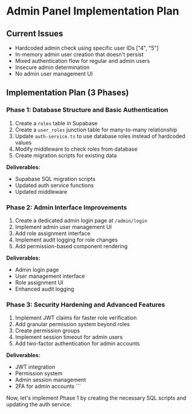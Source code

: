 # Admin Panel Implementation Plan

## Current Issues
- Hardcoded admin check using specific user IDs ["4", "5"]
- In-memory admin user creation that doesn't persist
- Mixed authentication flow for regular and admin users
- Insecure admin determination
- No admin user management UI

## Implementation Plan (3 Phases)

### Phase 1: Database Structure and Basic Authentication
1. Create a `roles` table in Supabase
2. Create a `user_roles` junction table for many-to-many relationship
3. Update `auth-service.ts` to use database roles instead of hardcoded values
4. Modify middleware to check roles from database
5. Create migration scripts for existing data

**Deliverables:**
- Supabase SQL migration scripts
- Updated auth service functions
- Updated middleware

### Phase 2: Admin Interface Improvements
1. Create a dedicated admin login page at `/admin/login`
2. Implement admin user management UI
3. Add role assignment interface
4. Implement audit logging for role changes
5. Add permission-based component rendering

**Deliverables:**
- Admin login page
- User management interface
- Role assignment UI
- Enhanced audit logging

### Phase 3: Security Hardening and Advanced Features
1. Implement JWT claims for faster role verification
2. Add granular permission system beyond roles
3. Create permission groups
4. Implement session timeout for admin users
5. Add two-factor authentication for admin accounts

**Deliverables:**
- JWT integration
- Permission system
- Admin session management
- 2FA for admin accounts
\`\`\`

Now, let's implement Phase 1 by creating the necessary SQL scripts and updating the auth service:
